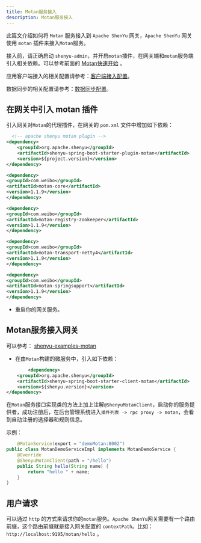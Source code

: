 ```yaml
---
title: Motan服务接入
description: Motan服务接入
---
```


此篇文介绍如何将 `Motan` 服务接入到 `Apache ShenYu` 网关，`Apache ShenYu` 网关使用 `motan` 插件来接入`Motan`服务。

接入前，请正确启动 `shenyu-admin`，并开启`motan`插件，在网关端和`motan`服务端引入相关依赖。可以参考前面的 [Motan快速开始](../quick-start-motan) 。


应用客户端接入的相关配置请参考：[客户端接入配置](../register-center-access)。

数据同步的相关配置请参考：[数据同步配置](../use-data-sync)。

## 在网关中引入 motan 插件


引入网关对`Motan`的代理插件，在网关的 `pom.xml` 文件中增加如下依赖：

```xml
  <!-- apache shenyu motan plugin -->
<dependency>
    <groupId>org.apache.shenyu</groupId>
    <artifactId>shenyu-spring-boot-starter-plugin-motan</artifactId>
    <version>${project.version}</version>
</dependency>

<dependency>
<groupId>com.weibo</groupId>
<artifactId>motan-core</artifactId>
<version>1.1.9</version>
</dependency>

<dependency>
<groupId>com.weibo</groupId>
<artifactId>motan-registry-zookeeper</artifactId>
<version>1.1.9</version>
</dependency>

<dependency>
<groupId>com.weibo</groupId>
<artifactId>motan-transport-netty4</artifactId>
<version>1.1.9</version>
</dependency>

<dependency>
<groupId>com.weibo</groupId>
<artifactId>motan-springsupport</artifactId>
<version>1.1.9</version>
</dependency>
```

* 重启你的网关服务。

## Motan服务接入网关

可以参考： [shenyu-examples-motan](https://github.com/apache/incubator-shenyu/tree/master/shenyu-examples/shenyu-examples-motan)

* 在由`Motan`构建的微服务中，引入如下依赖：

```xml
        <dependency>
    <groupId>org.apache.shenyu</groupId>
    <artifactId>shenyu-spring-boot-starter-client-motan</artifactId>
    <version>${shenyu.version}</version>
</dependency>
```


在`Motan`服务接口实现类的方法上加上注解`@ShenyuMotanClient`，启动你的服务提供者，成功注册后，在后台管理系统进入`插件列表 -> rpc proxy -> motan`，会看到自动注册的选择器和规则信息。

示例：

```java
    @MotanService(export = "demoMotan:8002")
public class MotanDemoServiceImpl implements MotanDemoService {
    @Override
    @ShenyuMotanClient(path = "/hello")
    public String hello(String name) {
        return "hello " + name;
    }
}
```

## 用户请求

可以通过 `http` 的方式来请求你的`motan`服务。`Apache ShenYu`网关需要有一个路由前缀，这个路由前缀就是接入网关配置的 `contextPath`。比如： `http://localhost:9195/motan/hello` 。
